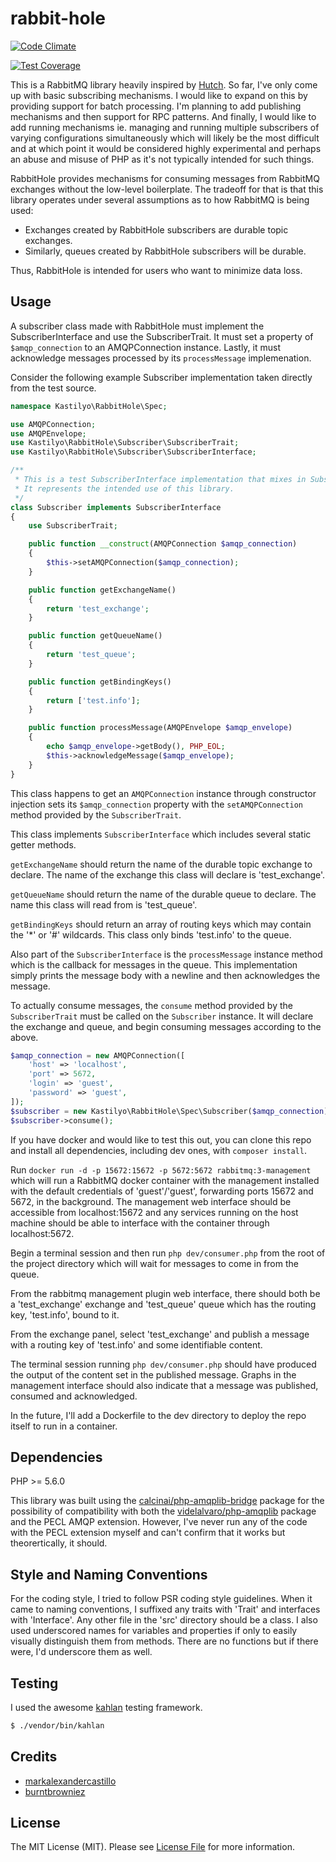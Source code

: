 # rabbit-hole

[![Code Climate](https://codeclimate.com/repos/561a04ca69568021270083bd/badges/14463fc15cd68fefb706/gpa.svg)](https://codeclimate.com/repos/561a04ca69568021270083bd/feed)

[![Test Coverage](https://codeclimate.com/repos/561a04ca69568021270083bd/badges/14463fc15cd68fefb706/coverage.svg)](https://codeclimate.com/repos/561a04ca69568021270083bd/coverage)

This is a RabbitMQ library heavily inspired by [Hutch](https://github.com/gocardless/hutch). So far, I've only come up with basic subscribing mechanisms. I would like to expand on this by providing support for batch processing. I'm planning to add publishing mechanisms and then support for RPC patterns. And finally, I would like to add running mechanisms ie. managing and running multiple subscribers of varying configurations simultaneously which will likely be the most difficult and at which point it would be considered highly experimental and perhaps an abuse and misuse of PHP as it's not typically intended for such things.

RabbitHole provides mechanisms for consuming messages from RabbitMQ exchanges without the low-level boilerplate. The tradeoff for that is that this library operates under several assumptions as to how RabbitMQ is being used:
* Exchanges created by RabbitHole subscribers are durable topic exchanges.
* Similarly, queues created by RabbitHole subscribers will be durable.

Thus, RabbitHole is intended for users who want to minimize data loss.

## Usage

A subscriber class made with RabbitHole must implement the SubscriberInterface and use the SubscriberTrait. It must set a property of `$amqp_connection` to an AMQPConnection instance. Lastly, it must acknowledge messages processed by its `processMessage` implemenation.

Consider the following example Subscriber implementation taken directly from the test source.

``` php
namespace Kastilyo\RabbitHole\Spec;

use AMQPConnection;
use AMQPEnvelope;
use Kastilyo\RabbitHole\Subscriber\SubscriberTrait;
use Kastilyo\RabbitHole\Subscriber\SubscriberInterface;

/**
 * This is a test SubscriberInterface implementation that mixes in SubscriberTrait.
 * It represents the intended use of this library.
 */
class Subscriber implements SubscriberInterface
{
    use SubscriberTrait;

    public function __construct(AMQPConnection $amqp_connection)
    {
        $this->setAMQPConnection($amqp_connection);
    }

    public function getExchangeName()
    {
        return 'test_exchange';
    }

    public function getQueueName()
    {
        return 'test_queue';
    }

    public function getBindingKeys()
    {
        return ['test.info'];
    }

    public function processMessage(AMQPEnvelope $amqp_envelope)
    {
        echo $amqp_envelope->getBody(), PHP_EOL;
        $this->acknowledgeMessage($amqp_envelope);
    }
}
```

This class happens to get an `AMQPConnection` instance through constructor injection sets its `$amqp_connection` property with the `setAMQPConnection` method provided by the `SubscriberTrait`.

This class implements `SubscriberInterface` which includes several static getter methods.

`getExchangeName` should return the name of the durable topic exchange to declare. The name of the exchange this class will declare is 'test_exchange'.

`getQueueName` should return the name of the durable queue to declare. The name this class will read from is 'test_queue'.

`getBindingKeys` should return an array of routing keys which may contain the '*' or '#' wildcards. This class only binds 'test.info' to the queue.

Also part of the `SubscriberInterface` is the `processMessage` instance method which is the callback for messages in the queue. This implementation simply prints the message body with a newline and then acknowledges the message.

To actually consume messages, the `consume` method provided by the `SubscriberTrait` must be called on the `Subscriber` instance. It will declare the exchange and queue, and begin consuming messages according to the above.

```php
$amqp_connection = new AMQPConnection([
    'host' => 'localhost',
    'port' => 5672,
    'login' => 'guest',
    'password' => 'guest',
]);
$subscriber = new Kastilyo\RabbitHole\Spec\Subscriber($amqp_connection);
$subscriber->consume();
```

If you have docker and would like to test this out, you can clone this repo and install all dependencies, including dev ones, with `composer install`.

Run `docker run -d -p 15672:15672 -p 5672:5672 rabbitmq:3-management` which will run a RabbitMQ docker container with the management installed with the default credentials of 'guest'/'guest', forwarding ports 15672 and 5672, in the background. The management web interface should be accessible from localhost:15672 and any services running on the host machine should be able to interface with the container through localhost:5672.

Begin a terminal session and then run `php dev/consumer.php` from the root of the project directory which will wait for messages to come in from the queue.

From the rabbitmq management plugin web interface, there should both be a 'test_exchange' exchange and 'test_queue' queue which has the routing key, 'test.info', bound to it.

From the exchange panel, select 'test_exchange' and publish a message with a routing key of 'test.info' and some identifiable content.

The terminal session running `php dev/consumer.php` should have produced the output of the content set in the published message. Graphs in the management interface should also indicate that a message was published, consumed and acknowledged.

In the future, I'll add a Dockerfile to the dev directory to deploy the repo itself to run in a container.

## Dependencies

PHP >= 5.6.0

This library was built using the [calcinai/php-amqplib-bridge](https://github.com/calcinai/php-amqplib-bridge) package for the possibility of compatibility with both the [videlalvaro/php-amqplib](https://github.com/videlalvaro/php-amqplib) package and the PECL AMQP extension. However, I've never run any of the code with the PECL extension myself and can't confirm that it works but theorertically, it should.

## Style and Naming Conventions

For the coding style, I tried to follow PSR coding style guidelines. When it came to naming conventions, I suffixed any traits with 'Trait' and interfaces with 'Interface'. Any other file in the 'src' directory should be a class. I also used underscored names for variables and properties if only to easily visually distinguish them from methods. There are no functions but if there were, I'd underscore them as well.

## Testing
I used the awesome [kahlan](https://github.com/crysalead/kahlan) testing framework.

``` bash
$ ./vendor/bin/kahlan
```

## Credits

- [markalexandercastillo](https://github.com/markalexandercastillo)
- [burntbrowniez](https://github.com/burntbrowniez)

## License

The MIT License (MIT). Please see [License File](LICENSE.md) for more information.
